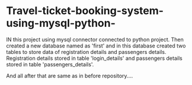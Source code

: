 # Travel-ticket-booking-system-using-mysql-python-

IN this project using mysql connector connected to python project.
Then created a new database named as 'first' and in this database created two tables to store data of registration details and passengers details.
Registration details stored in table 'login_details' and passengers details stored in table 'passengers_details'.

And all after that are same as in before repository....

